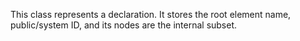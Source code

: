 This class represents a <!DOCTYPE ...> declaration. It stores the root element name, public/system ID, and its nodes are the internal subset.